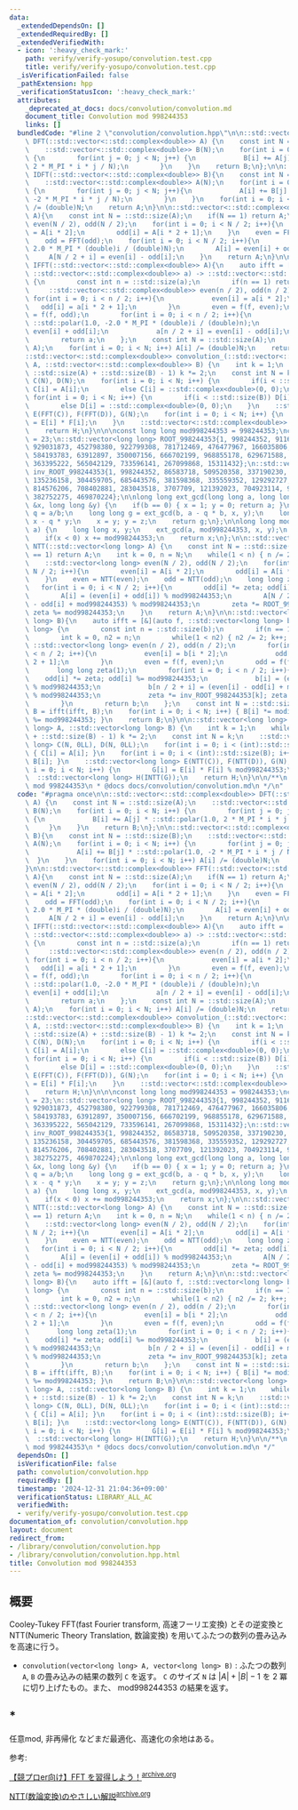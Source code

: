 ```yaml
---
data:
  _extendedDependsOn: []
  _extendedRequiredBy: []
  _extendedVerifiedWith:
  - icon: ':heavy_check_mark:'
    path: verify/verify-yosupo/convolution.test.cpp
    title: verify/verify-yosupo/convolution.test.cpp
  _isVerificationFailed: false
  _pathExtension: hpp
  _verificationStatusIcon: ':heavy_check_mark:'
  attributes:
    _deprecated_at_docs: docs/convolution/convolution.md
    document_title: Convolution mod 998244353
    links: []
  bundledCode: "#line 2 \"convolution/convolution.hpp\"\n\n::std::vector<::std::complex<double>>\
    \ DFT(::std::vector<::std::complex<double>> A) {\n    const int N = ::std::size(A);\n\
    \    ::std::vector<::std::complex<double>> B(N);\n    for(int i = 0; i < N; i++)\
    \ {\n        for(int j = 0; j < N; j++) {\n            B[i] += A[j] * ::std::polar(1.0,\
    \ 2 * M_PI * i * j / N);\n        }\n    }\n    return B;\n};\n\n::std::vector<::std::complex<double>>\
    \ IDFT(::std::vector<::std::complex<double>> B){\n    const int N = ::std::size(B);\n\
    \    ::std::vector<::std::complex<double>> A(N);\n    for(int i = 0; i < N; i++)\
    \ {\n        for(int j = 0; j < N; j++){\n            A[i] += B[j] * ::std::polar(1.0,\
    \ -2 * M_PI * i * j / N);\n        }\n    }\n    for(int i = 0; i < N; i++) A[i]\
    \ /= (double)N;\n    return A;\n}\n\n::std::vector<::std::complex<double>> FFT(::std::vector<::std::complex<double>>\
    \ A){\n    const int N = ::std::size(A);\n    if(N == 1) return A;\n    ::std::vector<::std::complex<double>>\
    \ even(N / 2), odd(N / 2);\n    for(int i = 0; i < N / 2; i++){\n        even[i]\
    \ = A[i * 2];\n        odd[i] = A[i * 2 + 1];\n    }\n    even = FFT(even);\n\
    \    odd = FFT(odd);\n    for(int i = 0; i < N / 2; i++){\n        odd[i] *= ::std::polar(1.0,\
    \ 2.0 * M_PI * (double)i / (double)N);\n        A[i] = even[i] + odd[i];\n   \
    \     A[N / 2 + i] = even[i] - odd[i];\n    }\n    return A;\n}\n\n::std::vector<::std::complex<double>>\
    \ IFFT(::std::vector<::std::complex<double>> A){\n    auto ifft = [&](auto f,\
    \ ::std::vector<::std::complex<double>> a) -> ::std::vector<::std::complex<double>>\
    \ {\n        const int n = ::std::size(a);\n        if(n == 1) return a;\n   \
    \     ::std::vector<::std::complex<double>> even(n / 2), odd(n / 2);\n       \
    \ for(int i = 0; i < n / 2; i++){\n            even[i] = a[i * 2];\n         \
    \   odd[i] = a[i * 2 + 1];\n        }\n        even = f(f, even);\n        odd\
    \ = f(f, odd);\n        for(int i = 0; i < n / 2; i++){\n            odd[i] *=\
    \ ::std::polar(1.0, -2.0 * M_PI * (double)i / (double)n);\n            a[i] =\
    \ even[i] + odd[i];\n            a[n / 2 + i] = even[i] - odd[i];\n        }\n\
    \        return a;\n    };\n    const int N = ::std::size(A);\n    A = ifft(ifft,\
    \ A);\n    for(int i = 0; i < N; i++) A[i] /= (double)N;\n    return A;\n}\n\n\
    ::std::vector<::std::complex<double>> convolution_(::std::vector<::std::complex<double>>\
    \ A, ::std::vector<::std::complex<double>> B) {\n    int k = 1;\n    while(k <\
    \ ::std::size(A) + ::std::size(B) - 1) k *= 2;\n    const int N = k;\n    ::std::vector<::std::complex<double>>\
    \ C(N), D(N);\n    for(int i = 0; i < N; i++) {\n        if(i < ::std::size(A))\
    \ C[i] = A[i];\n        else C[i] = ::std::complex<double>(0, 0);\n    }\n   \
    \ for(int i = 0; i < N; i++) {\n        if(i < ::std::size(B)) D[i] = B[i];\n\
    \        else D[i] = ::std::complex<double>(0, 0);\n    }\n    ::std::vector<::std::complex<double>>\
    \ E(FFT(C)), F(FFT(D)), G(N);\n    for(int i = 0; i < N; i++) {\n        G[i]\
    \ = E[i] * F[i];\n    }\n    ::std::vector<::std::complex<double>> H(IFFT(G));\n\
    \    return H;\n}\n\n\nconst long long mod998244353 = 998244353;\nconst int DIVIDE_LIMIT_998244353\
    \ = 23;\n::std::vector<long long> ROOT_998244353{1, 998244352, 911660635, 372528824,\
    \ 929031873, 452798380, 922799308, 781712469, 476477967, 166035806, 258648936,\
    \ 584193783, 63912897, 350007156, 666702199, 968855178, 629671588, 24514907, 996173970,\
    \ 363395222, 565042129, 733596141, 267099868, 15311432};\n::std::vector<long long>\
    \ inv_ROOT_998244353{1, 998244352, 86583718, 509520358, 337190230, 87557064, 609441965,\
    \ 135236158, 304459705, 685443576, 381598368, 335559352, 129292727, 358024708,\
    \ 814576206, 708402881, 283043518, 3707709, 121392023, 704923114, 950391366, 428961804,\
    \ 382752275, 469870224};\n\nlong long ext_gcd(long long a, long long b, long long\
    \ &x, long long &y) {\n    if(b == 0) { x = 1; y = 0; return a; }\n    long long\
    \ q = a/b;\n    long long g = ext_gcd(b, a - q * b, x, y);\n    long long z =\
    \ x - q * y;\n    x = y; y = z;\n    return g;\n};\n\nlong long modinv(long long\
    \ a) {\n    long long x, y;\n    ext_gcd(a, mod998244353, x, y);\n    x %= mod998244353;\n\
    \    if(x < 0) x += mod998244353;\n    return x;\n};\n\n::std::vector<long long>\
    \ NTT(::std::vector<long long> A) {\n    const int N = ::std::size(A);\n    if(N\
    \ == 1) return A;\n    int k = 0, n = N;\n    while(1 < n) { n /= 2; k++; }\n\
    \    ::std::vector<long long> even(N / 2), odd(N / 2);\n    for(int i = 0; i <\
    \ N / 2; i++){\n        even[i] = A[i * 2];\n        odd[i] = A[i * 2 + 1];\n\
    \    }\n    even = NTT(even);\n    odd = NTT(odd);\n    long long zeta(1);\n \
    \   for(int i = 0; i < N / 2; i++){\n        odd[i] *= zeta; odd[i] %= mod998244353;\n\
    \        A[i] = (even[i] + odd[i]) % mod998244353;\n        A[N / 2 + i] = (even[i]\
    \ - odd[i] + mod998244353) % mod998244353;\n        zeta *= ROOT_998244353[k];\
    \ zeta %= mod998244353;\n    }\n    return A;\n}\n\n::std::vector<long long> INTT(::std::vector<long\
    \ long> B){\n    auto ifft = [&](auto f, ::std::vector<long long> b) -> ::std::vector<long\
    \ long> {\n        const int n = ::std::size(b);\n        if(n == 1) return b;\n\
    \        int k = 0, n2 = n;\n        while(1 < n2) { n2 /= 2; k++; }\n       \
    \ ::std::vector<long long> even(n / 2), odd(n / 2);\n        for(int i = 0; i\
    \ < n / 2; i++){\n            even[i] = b[i * 2];\n            odd[i] = b[i *\
    \ 2 + 1];\n        }\n        even = f(f, even);\n        odd = f(f, odd);\n \
    \       long long zeta(1);\n        for(int i = 0; i < n / 2; i++){\n        \
    \    odd[i] *= zeta; odd[i] %= mod998244353;\n            b[i] = (even[i] + odd[i])\
    \ % mod998244353;\n            b[n / 2 + i] = (even[i] - odd[i] + mod998244353)\
    \ % mod998244353;\n            zeta *= inv_ROOT_998244353[k]; zeta %= mod998244353;\n\
    \        }\n        return b;\n    };\n    const int N = ::std::size(B);\n   \
    \ B = ifft(ifft, B);\n    for(int i = 0; i < N; i++) { B[i] *= modinv(N); B[i]\
    \ %= mod998244353; }\n    return B;\n}\n\n::std::vector<long long> convolution(::std::vector<long\
    \ long> A, ::std::vector<long long> B) {\n    int k = 1;\n    while(k < ::std::size(A)\
    \ + ::std::size(B) - 1) k *= 2;\n    const int N = k;\n    ::std::vector<long\
    \ long> C(N, 0LL), D(N, 0LL);\n    for(int i = 0; i < (int)::std::size(A); i++)\
    \ { C[i] = A[i]; }\n    for(int i = 0; i < (int)::std::size(B); i++) { D[i] =\
    \ B[i]; }\n    ::std::vector<long long> E(NTT(C)), F(NTT(D)), G(N);\n    for(int\
    \ i = 0; i < N; i++) {\n        G[i] = E[i] * F[i] % mod998244353;\n    }\n  \
    \  ::std::vector<long long> H(INTT(G));\n    return H;\n}\n\n/**\n * @brief Convolution\
    \ mod 998244353\n * @docs docs/convolution/convolution.md\n */\n"
  code: "#pragma once\n\n::std::vector<::std::complex<double>> DFT(::std::vector<::std::complex<double>>\
    \ A) {\n    const int N = ::std::size(A);\n    ::std::vector<::std::complex<double>>\
    \ B(N);\n    for(int i = 0; i < N; i++) {\n        for(int j = 0; j < N; j++)\
    \ {\n            B[i] += A[j] * ::std::polar(1.0, 2 * M_PI * i * j / N);\n   \
    \     }\n    }\n    return B;\n};\n\n::std::vector<::std::complex<double>> IDFT(::std::vector<::std::complex<double>>\
    \ B){\n    const int N = ::std::size(B);\n    ::std::vector<::std::complex<double>>\
    \ A(N);\n    for(int i = 0; i < N; i++) {\n        for(int j = 0; j < N; j++){\n\
    \            A[i] += B[j] * ::std::polar(1.0, -2 * M_PI * i * j / N);\n      \
    \  }\n    }\n    for(int i = 0; i < N; i++) A[i] /= (double)N;\n    return A;\n\
    }\n\n::std::vector<::std::complex<double>> FFT(::std::vector<::std::complex<double>>\
    \ A){\n    const int N = ::std::size(A);\n    if(N == 1) return A;\n    ::std::vector<::std::complex<double>>\
    \ even(N / 2), odd(N / 2);\n    for(int i = 0; i < N / 2; i++){\n        even[i]\
    \ = A[i * 2];\n        odd[i] = A[i * 2 + 1];\n    }\n    even = FFT(even);\n\
    \    odd = FFT(odd);\n    for(int i = 0; i < N / 2; i++){\n        odd[i] *= ::std::polar(1.0,\
    \ 2.0 * M_PI * (double)i / (double)N);\n        A[i] = even[i] + odd[i];\n   \
    \     A[N / 2 + i] = even[i] - odd[i];\n    }\n    return A;\n}\n\n::std::vector<::std::complex<double>>\
    \ IFFT(::std::vector<::std::complex<double>> A){\n    auto ifft = [&](auto f,\
    \ ::std::vector<::std::complex<double>> a) -> ::std::vector<::std::complex<double>>\
    \ {\n        const int n = ::std::size(a);\n        if(n == 1) return a;\n   \
    \     ::std::vector<::std::complex<double>> even(n / 2), odd(n / 2);\n       \
    \ for(int i = 0; i < n / 2; i++){\n            even[i] = a[i * 2];\n         \
    \   odd[i] = a[i * 2 + 1];\n        }\n        even = f(f, even);\n        odd\
    \ = f(f, odd);\n        for(int i = 0; i < n / 2; i++){\n            odd[i] *=\
    \ ::std::polar(1.0, -2.0 * M_PI * (double)i / (double)n);\n            a[i] =\
    \ even[i] + odd[i];\n            a[n / 2 + i] = even[i] - odd[i];\n        }\n\
    \        return a;\n    };\n    const int N = ::std::size(A);\n    A = ifft(ifft,\
    \ A);\n    for(int i = 0; i < N; i++) A[i] /= (double)N;\n    return A;\n}\n\n\
    ::std::vector<::std::complex<double>> convolution_(::std::vector<::std::complex<double>>\
    \ A, ::std::vector<::std::complex<double>> B) {\n    int k = 1;\n    while(k <\
    \ ::std::size(A) + ::std::size(B) - 1) k *= 2;\n    const int N = k;\n    ::std::vector<::std::complex<double>>\
    \ C(N), D(N);\n    for(int i = 0; i < N; i++) {\n        if(i < ::std::size(A))\
    \ C[i] = A[i];\n        else C[i] = ::std::complex<double>(0, 0);\n    }\n   \
    \ for(int i = 0; i < N; i++) {\n        if(i < ::std::size(B)) D[i] = B[i];\n\
    \        else D[i] = ::std::complex<double>(0, 0);\n    }\n    ::std::vector<::std::complex<double>>\
    \ E(FFT(C)), F(FFT(D)), G(N);\n    for(int i = 0; i < N; i++) {\n        G[i]\
    \ = E[i] * F[i];\n    }\n    ::std::vector<::std::complex<double>> H(IFFT(G));\n\
    \    return H;\n}\n\n\nconst long long mod998244353 = 998244353;\nconst int DIVIDE_LIMIT_998244353\
    \ = 23;\n::std::vector<long long> ROOT_998244353{1, 998244352, 911660635, 372528824,\
    \ 929031873, 452798380, 922799308, 781712469, 476477967, 166035806, 258648936,\
    \ 584193783, 63912897, 350007156, 666702199, 968855178, 629671588, 24514907, 996173970,\
    \ 363395222, 565042129, 733596141, 267099868, 15311432};\n::std::vector<long long>\
    \ inv_ROOT_998244353{1, 998244352, 86583718, 509520358, 337190230, 87557064, 609441965,\
    \ 135236158, 304459705, 685443576, 381598368, 335559352, 129292727, 358024708,\
    \ 814576206, 708402881, 283043518, 3707709, 121392023, 704923114, 950391366, 428961804,\
    \ 382752275, 469870224};\n\nlong long ext_gcd(long long a, long long b, long long\
    \ &x, long long &y) {\n    if(b == 0) { x = 1; y = 0; return a; }\n    long long\
    \ q = a/b;\n    long long g = ext_gcd(b, a - q * b, x, y);\n    long long z =\
    \ x - q * y;\n    x = y; y = z;\n    return g;\n};\n\nlong long modinv(long long\
    \ a) {\n    long long x, y;\n    ext_gcd(a, mod998244353, x, y);\n    x %= mod998244353;\n\
    \    if(x < 0) x += mod998244353;\n    return x;\n};\n\n::std::vector<long long>\
    \ NTT(::std::vector<long long> A) {\n    const int N = ::std::size(A);\n    if(N\
    \ == 1) return A;\n    int k = 0, n = N;\n    while(1 < n) { n /= 2; k++; }\n\
    \    ::std::vector<long long> even(N / 2), odd(N / 2);\n    for(int i = 0; i <\
    \ N / 2; i++){\n        even[i] = A[i * 2];\n        odd[i] = A[i * 2 + 1];\n\
    \    }\n    even = NTT(even);\n    odd = NTT(odd);\n    long long zeta(1);\n \
    \   for(int i = 0; i < N / 2; i++){\n        odd[i] *= zeta; odd[i] %= mod998244353;\n\
    \        A[i] = (even[i] + odd[i]) % mod998244353;\n        A[N / 2 + i] = (even[i]\
    \ - odd[i] + mod998244353) % mod998244353;\n        zeta *= ROOT_998244353[k];\
    \ zeta %= mod998244353;\n    }\n    return A;\n}\n\n::std::vector<long long> INTT(::std::vector<long\
    \ long> B){\n    auto ifft = [&](auto f, ::std::vector<long long> b) -> ::std::vector<long\
    \ long> {\n        const int n = ::std::size(b);\n        if(n == 1) return b;\n\
    \        int k = 0, n2 = n;\n        while(1 < n2) { n2 /= 2; k++; }\n       \
    \ ::std::vector<long long> even(n / 2), odd(n / 2);\n        for(int i = 0; i\
    \ < n / 2; i++){\n            even[i] = b[i * 2];\n            odd[i] = b[i *\
    \ 2 + 1];\n        }\n        even = f(f, even);\n        odd = f(f, odd);\n \
    \       long long zeta(1);\n        for(int i = 0; i < n / 2; i++){\n        \
    \    odd[i] *= zeta; odd[i] %= mod998244353;\n            b[i] = (even[i] + odd[i])\
    \ % mod998244353;\n            b[n / 2 + i] = (even[i] - odd[i] + mod998244353)\
    \ % mod998244353;\n            zeta *= inv_ROOT_998244353[k]; zeta %= mod998244353;\n\
    \        }\n        return b;\n    };\n    const int N = ::std::size(B);\n   \
    \ B = ifft(ifft, B);\n    for(int i = 0; i < N; i++) { B[i] *= modinv(N); B[i]\
    \ %= mod998244353; }\n    return B;\n}\n\n::std::vector<long long> convolution(::std::vector<long\
    \ long> A, ::std::vector<long long> B) {\n    int k = 1;\n    while(k < ::std::size(A)\
    \ + ::std::size(B) - 1) k *= 2;\n    const int N = k;\n    ::std::vector<long\
    \ long> C(N, 0LL), D(N, 0LL);\n    for(int i = 0; i < (int)::std::size(A); i++)\
    \ { C[i] = A[i]; }\n    for(int i = 0; i < (int)::std::size(B); i++) { D[i] =\
    \ B[i]; }\n    ::std::vector<long long> E(NTT(C)), F(NTT(D)), G(N);\n    for(int\
    \ i = 0; i < N; i++) {\n        G[i] = E[i] * F[i] % mod998244353;\n    }\n  \
    \  ::std::vector<long long> H(INTT(G));\n    return H;\n}\n\n/**\n * @brief Convolution\
    \ mod 998244353\n * @docs docs/convolution/convolution.md\n */"
  dependsOn: []
  isVerificationFile: false
  path: convolution/convolution.hpp
  requiredBy: []
  timestamp: '2024-12-31 21:04:36+09:00'
  verificationStatus: LIBRARY_ALL_AC
  verifiedWith:
  - verify/verify-yosupo/convolution.test.cpp
documentation_of: convolution/convolution.hpp
layout: document
redirect_from:
- /library/convolution/convolution.hpp
- /library/convolution/convolution.hpp.html
title: Convolution mod 998244353
---
```

## 概要

Cooley-Tukey FFT(fast Fourier transform, 高速フーリエ変換) とその逆変換と NTT(Numeric Theory Translation, 数論変換) を用いてふたつの数列の畳み込みを高速に行う。

- `convolution(vector<long long> A, vector<long long> B)` : ふたつの数列 `A`, `B` の畳み込みの結果の数列 `C` を返す。 `C` のサイズ `N` は $|A| + |B| - 1$ を 2 冪に切り上げたもの。また、 mod998244353 の結果を返す。

## *

任意mod, 非再帰化 などまだ最適化、高速化の余地はある。

参考:

[【競プロer向け】FFT を習得しよう！](https://trap.jp/post/1386/)<sup>[archive.org](https://web.archive.org/web/20241231061337/https://trap.jp/post/1386/)</sup>

[NTT(数論変換)のやさしい解説](https://sen-comp.hatenablog.com/entry/2021/02/06/180310)<sup>[archive.org](https://web.archive.org/web/20241231235330/https://sen-comp.hatenablog.com/entry/2021/02/06/180310)</sup>
